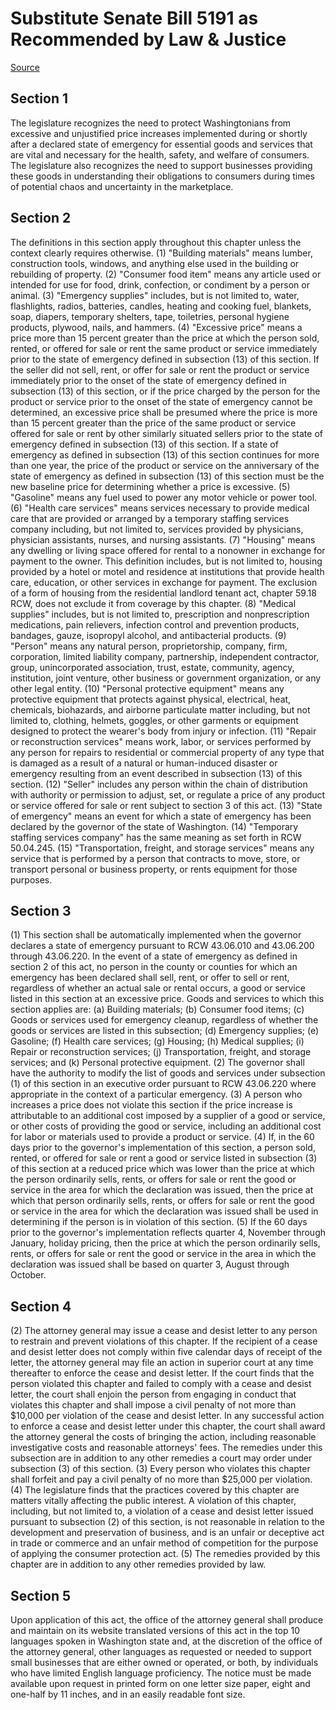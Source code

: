 # Substitute Senate Bill 5191 as Recommended by Law & Justice

[Source](http://lawfilesext.leg.wa.gov/biennium/2021-22/Xml/Bills/Senate%20Bills/5191-S.xml)
## Section 1
The legislature recognizes the need to protect Washingtonians from excessive and unjustified price increases implemented during or shortly after a declared state of emergency for essential goods and services that are vital and necessary for the health, safety, and welfare of consumers.
The legislature also recognizes the need to support businesses providing these goods in understanding their obligations to consumers during times of potential chaos and uncertainty in the marketplace.

## Section 2
The definitions in this section apply throughout this chapter unless the context clearly requires otherwise.
(1) "Building materials" means lumber, construction tools, windows, and anything else used in the building or rebuilding of property.
(2) "Consumer food item" means any article used or intended for use for food, drink, confection, or condiment by a person or animal.
(3) "Emergency supplies" includes, but is not limited to, water, flashlights, radios, batteries, candles, heating and cooking fuel, blankets, soap, diapers, temporary shelters, tape, toiletries, personal hygiene products, plywood, nails, and hammers.
(4) "Excessive price" means a price more than 15 percent greater than the price at which the person sold, rented, or offered for sale or rent the same product or service immediately prior to the state of emergency defined in subsection (13) of this section. If the seller did not sell, rent, or offer for sale or rent the product or service immediately prior to the onset of the state of emergency defined in subsection (13) of this section, or if the price charged by the person for the product or service prior to the onset of the state of emergency cannot be determined, an excessive price shall be presumed where the price is more than 15 percent greater than the price of the same product or service offered for sale or rent by other similarly situated sellers prior to the state of emergency defined in subsection (13) of this section. If a state of emergency as defined in subsection (13) of this section continues for more than one year, the price of the product or service on the anniversary of the state of emergency as defined in subsection (13) of this section must be the new baseline price for determining whether a price is excessive.
(5) "Gasoline" means any fuel used to power any motor vehicle or power tool.
(6) "Health care services" means services necessary to provide medical care that are provided or arranged by a temporary staffing services company including, but not limited to, services provided by physicians, physician assistants, nurses, and nursing assistants.
(7) "Housing" means any dwelling or living space offered for rental to a nonowner in exchange for payment to the owner. This definition includes, but is not limited to, housing provided by a hotel or motel and residence at institutions that provide health care, education, or other services in exchange for payment. The exclusion of a form of housing from the residential landlord tenant act, chapter 59.18 RCW, does not exclude it from coverage by this chapter.
(8) "Medical supplies" includes, but is not limited to, prescription and nonprescription medications, pain relievers, infection control and prevention products, bandages, gauze, isopropyl alcohol, and antibacterial products.
(9) "Person" means any natural person, proprietorship, company, firm, corporation, limited liability company, partnership, independent contractor, group, unincorporated association, trust, estate, community, agency, institution, joint venture, other business or government organization, or any other legal entity.
(10) "Personal protective equipment" means any protective equipment that protects against physical, electrical, heat, chemicals, biohazards, and airborne particulate matter including, but not limited to, clothing, helmets, goggles, or other garments or equipment designed to protect the wearer's body from injury or infection.
(11) "Repair or reconstruction services" means work, labor, or services performed by any person for repairs to residential or commercial property of any type that is damaged as a result of a natural or human-induced disaster or emergency resulting from an event described in subsection (13) of this section.
(12) "Seller" includes any person within the chain of distribution with authority or permission to adjust, set, or regulate a price of any product or service offered for sale or rent subject to section 3 of this act.
(13) "State of emergency" means an event for which a state of emergency has been declared by the governor of the state of Washington.
(14) "Temporary staffing services company" has the same meaning as set forth in RCW 50.04.245.
(15) "Transportation, freight, and storage services" means any service that is performed by a person that contracts to move, store, or transport personal or business property, or rents equipment for those purposes.

## Section 3
(1) This section shall be automatically implemented when the governor declares a state of emergency pursuant to RCW 43.06.010 and 43.06.200 through 43.06.220. In the event of a state of emergency as defined in section 2 of this act, no person in the county or counties for which an emergency has been declared shall sell, rent, or offer to sell or rent, regardless of whether an actual sale or rental occurs, a good or service listed in this section at an excessive price. Goods and services to which this section applies are:
(a) Building materials;
(b) Consumer food items;
(c) Goods or services used for emergency cleanup, regardless of whether the goods or services are listed in this subsection;
(d) Emergency supplies;
(e) Gasoline;
(f) Health care services;
(g) Housing;
(h) Medical supplies;
(i) Repair or reconstruction services;
(j) Transportation, freight, and storage services; and
(k) Personal protective equipment.
(2) The governor shall have the authority to modify the list of goods and services under subsection (1) of this section in an executive order pursuant to RCW 43.06.220 where appropriate in the context of a particular emergency.
(3) A person who increases a price does not violate this section if the price increase is attributable to an additional cost imposed by a supplier of a good or service, or other costs of providing the good or service, including an additional cost for labor or materials used to provide a product or service.
(4) If, in the 60 days prior to the governor's implementation of this section, a person sold, rented, or offered for sale or rent a good or service listed in subsection (3) of this section at a reduced price which was lower than the price at which the person ordinarily sells, rents, or offers for sale or rent the good or service in the area for which the declaration was issued, then the price at which that person ordinarily sells, rents, or offers for sale or rent the good or service in the area for which the declaration was issued shall be used in determining if the person is in violation of this section.
(5) If the 60 days prior to the governor's implementation reflects quarter 4, November through January, holiday pricing, then the price at which the person ordinarily sells, rents, or offers for sale or rent the good or service in the area in which the declaration was issued shall be based on quarter 3, August through October.

## Section 4
(2) The attorney general may issue a cease and desist letter to any person to restrain and prevent violations of this chapter. If the recipient of a cease and desist letter does not comply within five calendar days of receipt of the letter, the attorney general may file an action in superior court at any time thereafter to enforce the cease and desist letter. If the court finds that the person violated this chapter and failed to comply with a cease and desist letter, the court shall enjoin the person from engaging in conduct that violates this chapter and shall impose a civil penalty of not more than $10,000 per violation of the cease and desist letter. In any successful action to enforce a cease and desist letter under this chapter, the court shall award the attorney general the costs of bringing the action, including reasonable investigative costs and reasonable attorneys' fees. The remedies under this subsection are in addition to any other remedies a court may order under subsection (3) of this section.
(3) Every person who violates this chapter shall forfeit and pay a civil penalty of no more than $25,000 per violation.
(4) The legislature finds that the practices covered by this chapter are matters vitally affecting the public interest. A violation of this chapter, including, but not limited to, a violation of a cease and desist letter issued pursuant to subsection (2) of this section, is not reasonable in relation to the development and preservation of business, and is an unfair or deceptive act in trade or commerce and an unfair method of competition for the purpose of applying the consumer protection act.
(5) The remedies provided by this chapter are in addition to any other remedies provided by law.

## Section 5
Upon application of this act, the office of the attorney general shall produce and maintain on its website translated versions of this act in the top 10 languages spoken in Washington state and, at the discretion of the office of the attorney general, other languages as requested or needed to support small businesses that are either owned or operated, or both, by individuals who have limited English language proficiency. The notice must be made available upon request in printed form on one letter size paper, eight and one-half by 11 inches, and in an easily readable font size.
